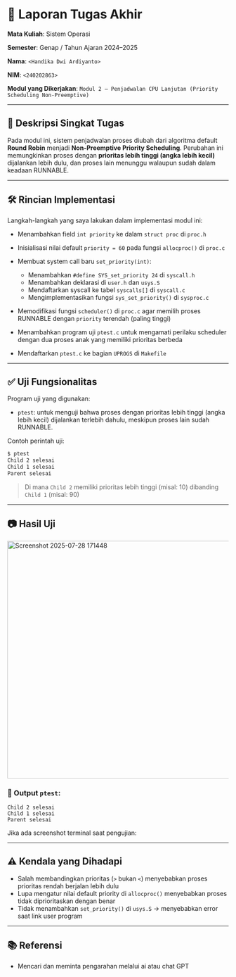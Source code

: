 # 📝 Laporan Tugas Akhir

**Mata Kuliah**: Sistem Operasi

**Semester**: Genap / Tahun Ajaran 2024–2025

**Nama**: `<Handika Dwi Ardiyanto>`

**NIM**: `<240202863>`

**Modul yang Dikerjakan**:
`Modul 2 – Penjadwalan CPU Lanjutan (Priority Scheduling Non-Preemptive)`

---

## 📌 Deskripsi Singkat Tugas

Pada modul ini, sistem penjadwalan proses diubah dari algoritma default **Round Robin** menjadi **Non-Preemptive Priority Scheduling**. Perubahan ini memungkinkan proses dengan **prioritas lebih tinggi (angka lebih kecil)** dijalankan lebih dulu, dan proses lain menunggu walaupun sudah dalam keadaan RUNNABLE.

---

## 🛠️ Rincian Implementasi

Langkah-langkah yang saya lakukan dalam implementasi modul ini:

* Menambahkan field `int priority` ke dalam `struct proc` di `proc.h`
* Inisialisasi nilai default `priority = 60` pada fungsi `allocproc()` di `proc.c`
* Membuat system call baru `set_priority(int)`:

  * Menambahkan `#define SYS_set_priority 24` di `syscall.h`
  * Menambahkan deklarasi di `user.h` dan `usys.S`
  * Mendaftarkan syscall ke tabel `syscalls[]` di `syscall.c`
  * Mengimplementasikan fungsi `sys_set_priority()` di `sysproc.c`
* Memodifikasi fungsi `scheduler()` di `proc.c` agar memilih proses RUNNABLE dengan `priority` terendah (paling tinggi)
* Menambahkan program uji `ptest.c` untuk mengamati perilaku scheduler dengan dua proses anak yang memiliki prioritas berbeda
* Mendaftarkan `ptest.c` ke bagian `UPROGS` di `Makefile`

---

## ✅ Uji Fungsionalitas

Program uji yang digunakan:

* `ptest`: untuk menguji bahwa proses dengan prioritas lebih tinggi (angka lebih kecil) dijalankan terlebih dahulu, meskipun proses lain sudah RUNNABLE.

Contoh perintah uji:

```bash
$ ptest
Child 2 selesai
Child 1 selesai
Parent selesai
```

> Di mana `Child 2` memiliki prioritas lebih tinggi (misal: 10) dibanding `Child 1` (misal: 90)

---

## 📷 Hasil Uji
<img width="960" height="540" alt="Screenshot 2025-07-28 171448" src="https://github.com/user-attachments/assets/db284e06-413a-492f-9ee2-b29d0472c56e" />


### 📍 Output `ptest`:

```
Child 2 selesai
Child 1 selesai
Parent selesai
```

Jika ada screenshot terminal saat pengujian:



---

## ⚠️ Kendala yang Dihadapi

* Salah membandingkan prioritas (`>` bukan `<`) menyebabkan proses prioritas rendah berjalan lebih dulu
* Lupa mengatur nilai default priority di `allocproc()` menyebabkan proses tidak diprioritaskan dengan benar
* Tidak menambahkan `set_priority()` di `usys.S` → menyebabkan error saat link user program

---

## 📚 Referensi

* Mencari dan meminta pengarahan melalui ai atau chat GPT
